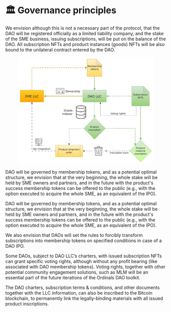 # 🏛 Governance principles

We envision although this is not a necessary part of the protocol, that the DAO will be registered officially as a limited liability company, and the stake of the SME business, issuing subscriptions, will be put on the balance of the DAO. All subscription NFTs and product instances (goods) NFTs will be also bound to the unilateral contract entered by the DAO.

<figure><img src="../.gitbook/assets/ownership-structure.jpg" alt=""><figcaption></figcaption></figure>

DAO will be governed by membership tokens, and as a potential optimal structure, we envision that at the very beginning, the whole stake will be held by SME owners and partners, and in the future with the product's success membership tokens can be offered to the public (e.g., with the option executed to acquire the whole SME, as an equivalent of the IPO).

DAO will be governed by membership tokens, and as a potential optimal structure, we envision that at the very beginning, the whole stake will be held by SME owners and partners, and in the future with the product's success membership tokens can be offered to the public (e.g., with the option executed to acquire the whole SME, as an equivalent of the IPO).

We also envision that DAOs will set the rules to forcibly transform subscriptions into membership tokens on specified conditions in case of a DAO IPO.

Some DAOs, subject to DAO LLC’s charters, with issued subscription NFTs can grant specific voting rights, although without any profit bearing (like associated with DAO membership tokens). Voting rights, together with other potential community engagement solutions, such as MLM will be an essential part of the future iterations of the Ordinals DAO toolkit.

The DAO charters, subscription terms & conditions, and other documents together with the LLC information, can also be inscribed to the Bitcoin blockchain, to permanently link the legally-binding materials with all issued product inscriptions.
